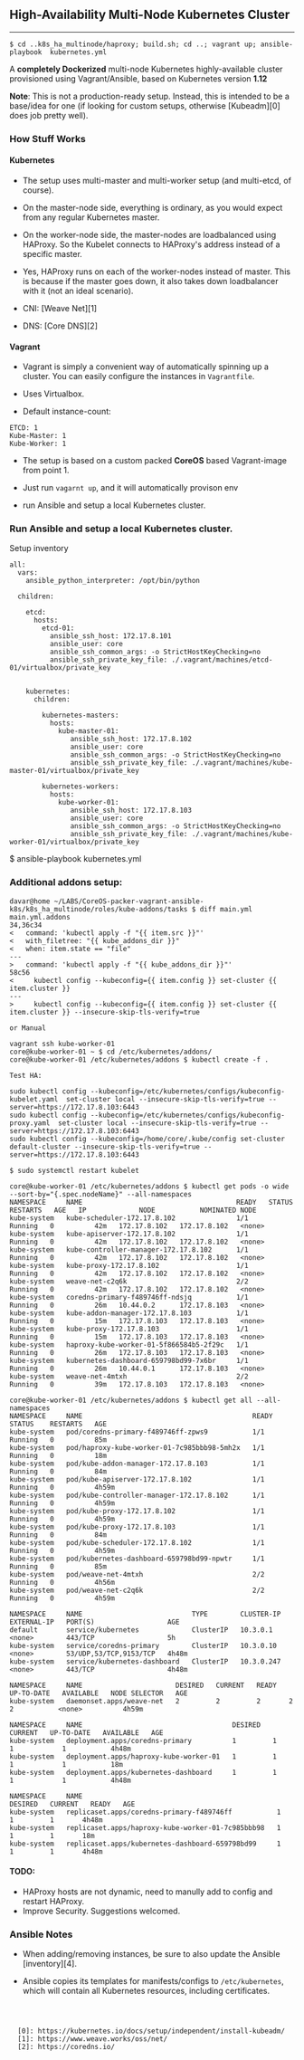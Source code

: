 ## High-Availability Multi-Node Kubernetes Cluster
---

```
$ cd ..k8s_ha_multinode/haproxy; build.sh; cd ..; vagrant up; ansible-playbook  kubernetes.yml
```

A **completely Dockerized** multi-node Kubernetes highly-available cluster provisioned using Vagrant/Ansible, based on Kubernetes version **1.12** 

**Note**: This is not a production-ready setup. Instead, this is intended to be a base/idea for one (if looking for custom setups, otherwise [Kubeadm][0] does job pretty well).

### How Stuff Works

#### Kubernetes

* The setup uses multi-master and multi-worker setup (and multi-etcd, of course).

* On the master-node side, everything is ordinary, as you would expect from any regular Kubernetes master.

* On the worker-node side, the master-nodes are loadbalanced using HAProxy. So the Kubelet connects to HAProxy's address instead of a specific master.

* Yes, HAProxy runs on each of the worker-nodes instead of master. This is because if the master goes down, it also takes down loadbalancer with it (not an ideal scenario).

* CNI: [Weave Net][1]

* DNS: [Core DNS][2]

#### Vagrant

* Vagrant is simply a convenient way of automatically spinning up a cluster. You can easily configure the instances in `Vagrantfile`.

* Uses Virtualbox.

* Default instance-count:
```
ETCD: 1
Kube-Master: 1
Kube-Worker: 1
```

* The setup is based on a custom packed **CoreOS** based Vagrant-image from point 1.

* Just run `vagarnt up`, and it will automatically provison env

* run Ansible and setup a local Kubernetes cluster.

### Run Ansible and setup a local Kubernetes cluster.

Setup inventory
```
all:
  vars:
    ansible_python_interpreter: /opt/bin/python

  children:

    etcd:
      hosts:
        etcd-01:
          ansible_ssh_host: 172.17.8.101
          ansible_user: core
          ansible_ssh_common_args: -o StrictHostKeyChecking=no
          ansible_ssh_private_key_file: ./.vagrant/machines/etcd-01/virtualbox/private_key


    kubernetes:
      children:

        kubernetes-masters:
          hosts:
            kube-master-01:
               ansible_ssh_host: 172.17.8.102
               ansible_user: core
               ansible_ssh_common_args: -o StrictHostKeyChecking=no
               ansible_ssh_private_key_file: ./.vagrant/machines/kube-master-01/virtualbox/private_key

        kubernetes-workers:
          hosts:
            kube-worker-01:
               ansible_ssh_host: 172.17.8.103
               ansible_user: core
               ansible_ssh_common_args: -o StrictHostKeyChecking=no
               ansible_ssh_private_key_file: ./.vagrant/machines/kube-worker-01/virtualbox/private_key
```
$ ansible-playbook  kubernetes.yml

### Additional addons setup:

```
davar@home ~/LABS/CoreOS-packer-vagrant-ansible-k8s/k8s_ha_multinode/roles/kube-addons/tasks $ diff main.yml main.yml.addons 
34,36c34
<   command: 'kubectl apply -f "{{ item.src }}"'
<   with_filetree: "{{ kube_addons_dir }}"
<   when: item.state == "file"
---
>   command: 'kubectl apply -f "{{ kube_addons_dir }}"'
58c56
<     kubectl config --kubeconfig={{ item.config }} set-cluster {{ item.cluster }}
---
>     kubectl config --kubeconfig={{ item.config }} set-cluster {{ item.cluster }} --insecure-skip-tls-verify=true

or Manual

vagrant ssh kube-worker-01
core@kube-worker-01 ~ $ cd /etc/kubernetes/addons/
core@kube-worker-01 /etc/kubernetes/addons $ kubectl create -f .

Test HA:

sudo kubectl config --kubeconfig=/etc/kubernetes/configs/kubeconfig-kubelet.yaml  set-cluster local --insecure-skip-tls-verify=true --server=https://172.17.8.103:6443
sudo kubectl config --kubeconfig=/etc/kubernetes/configs/kubeconfig-proxy.yaml  set-cluster local --insecure-skip-tls-verify=true --server=https://172.17.8.103:6443
sudo kubectl config --kubeconfig=/home/core/.kube/config set-cluster default-cluster --insecure-skip-tls-verify=true --server=https://172.17.8.103:6443

$ sudo systemctl restart kubelet

core@kube-worker-01 /etc/kubernetes/addons $ kubectl get pods -o wide --sort-by="{.spec.nodeName}" --all-namespaces
NAMESPACE     NAME                                      READY   STATUS    RESTARTS   AGE   IP             NODE           NOMINATED NODE
kube-system   kube-scheduler-172.17.8.102               1/1     Running   0          42m   172.17.8.102   172.17.8.102   <none>
kube-system   kube-apiserver-172.17.8.102               1/1     Running   0          42m   172.17.8.102   172.17.8.102   <none>
kube-system   kube-controller-manager-172.17.8.102      1/1     Running   0          42m   172.17.8.102   172.17.8.102   <none>
kube-system   kube-proxy-172.17.8.102                   1/1     Running   0          42m   172.17.8.102   172.17.8.102   <none>
kube-system   weave-net-c2q6k                           2/2     Running   0          42m   172.17.8.102   172.17.8.102   <none>
kube-system   coredns-primary-f489746ff-ndsjq           1/1     Running   0          26m   10.44.0.2      172.17.8.103   <none>
kube-system   kube-addon-manager-172.17.8.103           1/1     Running   0          15m   172.17.8.103   172.17.8.103   <none>
kube-system   kube-proxy-172.17.8.103                   1/1     Running   0          15m   172.17.8.103   172.17.8.103   <none>
kube-system   haproxy-kube-worker-01-5f866584b5-2f29c   1/1     Running   0          26m   172.17.8.103   172.17.8.103   <none>
kube-system   kubernetes-dashboard-659798bd99-7x6br     1/1     Running   0          26m   10.44.0.1      172.17.8.103   <none>
kube-system   weave-net-4mtxh                           2/2     Running   0          39m   172.17.8.103   172.17.8.103   <none>

core@kube-worker-01 /etc/kubernetes/addons $ kubectl get all --all-namespaces                                      
NAMESPACE     NAME                                          READY   STATUS    RESTARTS   AGE
kube-system   pod/coredns-primary-f489746ff-zpws9           1/1     Running   0          85m
kube-system   pod/haproxy-kube-worker-01-7c985bbb98-5mh2x   1/1     Running   0          18m
kube-system   pod/kube-addon-manager-172.17.8.103           1/1     Running   0          84m
kube-system   pod/kube-apiserver-172.17.8.102               1/1     Running   0          4h59m
kube-system   pod/kube-controller-manager-172.17.8.102      1/1     Running   0          4h59m
kube-system   pod/kube-proxy-172.17.8.102                   1/1     Running   0          4h59m
kube-system   pod/kube-proxy-172.17.8.103                   1/1     Running   0          84m
kube-system   pod/kube-scheduler-172.17.8.102               1/1     Running   0          4h59m
kube-system   pod/kubernetes-dashboard-659798bd99-npwtr     1/1     Running   0          85m
kube-system   pod/weave-net-4mtxh                           2/2     Running   0          4h56m
kube-system   pod/weave-net-c2q6k                           2/2     Running   0          4h59m

NAMESPACE     NAME                           TYPE        CLUSTER-IP   EXTERNAL-IP   PORT(S)                  AGE
default       service/kubernetes             ClusterIP   10.3.0.1     <none>        443/TCP                  5h
kube-system   service/coredns-primary        ClusterIP   10.3.0.10    <none>        53/UDP,53/TCP,9153/TCP   4h48m
kube-system   service/kubernetes-dashboard   ClusterIP   10.3.0.247   <none>        443/TCP                  4h48m

NAMESPACE     NAME                       DESIRED   CURRENT   READY   UP-TO-DATE   AVAILABLE   NODE SELECTOR   AGE
kube-system   daemonset.apps/weave-net   2         2         2       2            2           <none>          4h59m

NAMESPACE     NAME                                     DESIRED   CURRENT   UP-TO-DATE   AVAILABLE   AGE
kube-system   deployment.apps/coredns-primary          1         1         1            1           4h48m
kube-system   deployment.apps/haproxy-kube-worker-01   1         1         1            1           18m
kube-system   deployment.apps/kubernetes-dashboard     1         1         1            1           4h48m

NAMESPACE     NAME                                                DESIRED   CURRENT   READY   AGE
kube-system   replicaset.apps/coredns-primary-f489746ff           1         1         1       4h48m
kube-system   replicaset.apps/haproxy-kube-worker-01-7c985bbb98   1         1         1       18m
kube-system   replicaset.apps/kubernetes-dashboard-659798bd99     1         1         1       4h48m

```

#### TODO:

* HAProxy hosts are not dynamic, need to manully add to config and restart HAProxy.
* Improve Security.
Suggestions welcomed.

### Ansible Notes

* When adding/removing instances, be sure to also update the Ansible [inventory][4].

* Ansible copies its templates for manifests/configs to `/etc/kubernetes`, which will contain all Kubernetes resources, including certificates.



```



  [0]: https://kubernetes.io/docs/setup/independent/install-kubeadm/
  [1]: https://www.weave.works/oss/net/
  [2]: https://coredns.io/

